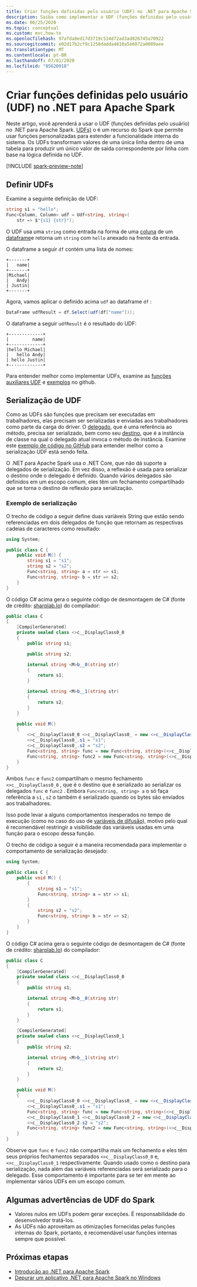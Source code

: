 ```yaml
---
title: Criar funções definidas pelo usuário (UDF) no .NET para Apache Spark
description: Saiba como implementar o UDF (funções definidas pelo usuário) no .NET para aplicativos Apache Spark.
ms.date: 06/25/2020
ms.topic: conceptual
ms.custom: mvc,how-to
ms.openlocfilehash: 97afda8ed17d3719c534d72ad3ad026745a70922
ms.sourcegitcommit: e02d17b2cf9c1258dadda4810a5e6072a0089aee
ms.translationtype: MT
ms.contentlocale: pt-BR
ms.lasthandoff: 07/01/2020
ms.locfileid: "85620918"
---
```

# <a name="create-user-defined-functions-udf-in-net-for-apache-spark"></a>Criar funções definidas pelo usuário (UDF) no .NET para Apache Spark

Neste artigo, você aprenderá a usar o UDF (funções definidas pelo usuário) no .NET para Apache Spark. [UDFs)](https://spark.apache.org/docs/latest/api/java/org/apache/spark/sql/expressions/UserDefinedFunction.html) o é um recurso do Spark que permite usar funções personalizadas para estender a funcionalidade interna do sistema. Os UDFs transformam valores de uma única linha dentro de uma tabela para produzir um único valor de saída correspondente por linha com base na lógica definida no UDF.

[!INCLUDE [spark-preview-note](../../../includes/spark-preview-note.md)]

## <a name="define-udfs"></a>Definir UDFs

Examine a seguinte definição de UDF:

```csharp
string s1 = "hello";
Func<Column, Column> udf = Udf<string, string>(
    str => $"{s1} {str}");
```

O UDF usa uma `string` como entrada na forma de uma [coluna](https://github.com/dotnet/spark/blob/master/src/csharp/Microsoft.Spark/Sql/Column.cs#L14) de um [dataframe](https://github.com/dotnet/spark/blob/master/src/csharp/Microsoft.Spark/Sql/DataFrame.cs#L24)e retorna um `string` com `hello` anexado na frente da entrada.

O dataframe a seguir `df` contém uma lista de nomes:

```text
+-------+
|   name|
+-------+
|Michael|
|   Andy|
| Justin|
+-------+
```

Agora, vamos aplicar o definido acima `udf` ao dataframe `df` :

```csharp
DataFrame udfResult = df.Select(udf(df["name"]));
```

O dataframe a seguir `udfResult` é o resultado do UDF:

```text
+-------------+
|         name|
+-------------+
|hello Michael|
|   hello Andy|
| hello Justin|
+-------------+
```

Para entender melhor como implementar UDFs, examine as [funções auxiliares UDF](https://github.com/dotnet/spark/blob/master/src/csharp/Microsoft.Spark/Sql/Functions.cs#L3616) e [exemplos](https://github.com/dotnet/spark/blob/master/src/csharp/Microsoft.Spark.E2ETest/UdfTests/UdfSimpleTypesTests.cs#L49) no github.

## <a name="udf-serialization"></a>Serialização de UDF

Como as UDFs são funções que precisam ser executadas em trabalhadores, elas precisam ser serializadas e enviadas aos trabalhadores como parte da carga do driver. O [delegado](../../csharp/programming-guide/delegates/index.md), que é uma referência ao método, precisa ser serializado, bem como seu [destino](xref:System.Delegate.Target%2A), que é a instância de classe na qual o delegado atual invoca o método de instância. Examine este [exemplo de código no GitHub](https://github.com/dotnet/spark/blob/master/src/csharp/Microsoft.Spark/Utils/CommandSerDe.cs#L149) para entender melhor como a serialização UDF está sendo feita.

O .NET para Apache Spark usa o .NET Core, que não dá suporte a delegados de serialização. Em vez disso, a reflexão é usada para serializar o destino onde o delegado é definido. Quando vários delegados são definidos em um escopo comum, eles têm um fechamento compartilhado que se torna o destino de reflexão para serialização.

### <a name="serialization-example"></a>Exemplo de serialização

O trecho de código a seguir define duas variáveis String que estão sendo referenciadas em dois delegados de função que retornam as respectivas cadeias de caracteres como resultado:

```csharp
using System;

public class C {
    public void M() {
        string s1 = "s1";
        string s2 = "s2";
        Func<string, string> a = str => s1;
        Func<string, string> b = str => s2;
    }
}
```

O código C# acima gera o seguinte código de desmontagem de C# (fonte de crédito: [sharplab.Io](https://sharplab.io)) do compilador:

```csharp
public class C
{
    [CompilerGenerated]
    private sealed class <>c__DisplayClass0_0
    {
        public string s1;

        public string s2;

        internal string <M>b__0(string str)
        {
            return s1;
        }

        internal string <M>b__1(string str)
        {
            return s2;
        }
    }

    public void M()
    {
        <>c__DisplayClass0_0 <>c__DisplayClass0_ = new <>c__DisplayClass0_0();
        <>c__DisplayClass0_.s1 = "s1";
        <>c__DisplayClass0_.s2 = "s2";
        Func<string, string> func = new Func<string, string>(<>c__DisplayClass0_.<M>b__0);
        Func<string, string> func2 = new Func<string, string>(<>c__DisplayClass0_.<M>b__1);
    }
}
```

Ambos `func` e `func2` compartilham o mesmo fechamento `<>c__DisplayClass0_0` , que é o destino que é serializado ao serializar os delegados `func` e `func2` . Embora `Func<string, string> a` o só faça referência a `s1` , `s2` o também é serializado quando os bytes são enviados aos trabalhadores.

Isso pode levar a alguns comportamentos inesperados no tempo de execução (como no caso do uso de [variáveis de difusão](broadcast-guide.md)), motivo pelo qual é recomendável restringir a visibilidade das variáveis usadas em uma função para o escopo dessa função.

O trecho de código a seguir é a maneira recomendada para implementar o comportamento de serialização desejado:

```csharp
using System;

public class C {
    public void M() {
        {
            string s1 = "s1";
            Func<string, string> a = str => s1;
        }
        {
            string s2 = "s2";
            Func<string, string> b = str => s2;
        }
    }
}
```

O código C# acima gera o seguinte código de desmontagem de C# (fonte de crédito: [sharplab.Io](https://sharplab.io)) do compilador:

```csharp
public class C
{
    [CompilerGenerated]
    private sealed class <>c__DisplayClass0_0
    {
        public string s1;

        internal string <M>b__0(string str)
        {
            return s1;
        }
    }

    [CompilerGenerated]
    private sealed class <>c__DisplayClass0_1
    {
        public string s2;

        internal string <M>b__1(string str)
        {
            return s2;
        }
    }

    public void M()
    {
        <>c__DisplayClass0_0 <>c__DisplayClass0_ = new <>c__DisplayClass0_0();
        <>c__DisplayClass0_.s1 = "s1";
        Func<string, string> func = new Func<string, string>(<>c__DisplayClass0_.<M>b__0);
        <>c__DisplayClass0_1 <>c__DisplayClass0_2 = new <>c__DisplayClass0_1();
        <>c__DisplayClass0_2.s2 = "s2";
        Func<string, string> func2 = new Func<string, string>(<>c__DisplayClass0_2.<M>b__1);
    }
}
```

Observe que `func` e `func2` não compartilha mais um fechamento e eles têm seus próprios fechamentos separados `<>c__DisplayClass0_0` e, `<>c__DisplayClass0_1` respectivamente. Quando usado como o destino para serialização, nada além das variáveis referenciadas será serializado para o delegado. Esse comportamento é importante para se ter em mente ao implementar vários UDFs em um escopo comum.

## <a name="some-spark-udf-caveats"></a>Algumas advertências de UDF do Spark

* Valores nulos em UDFs podem gerar exceções. É responsabilidade do desenvolvedor tratá-los.
* As UDFs não aproveitam as otimizações fornecidas pelas funções internas do Spark, portanto, é recomendável usar funções internas sempre que possível.

## <a name="next-steps"></a>Próximas etapas

* [Introdução ao .NET para Apache Spark](../tutorials/get-started.md)
* [Depurar um aplicativo .NET para Apache Spark no Windows](debug.md)
